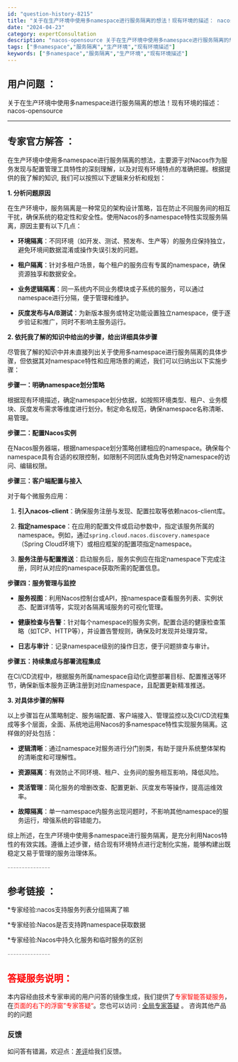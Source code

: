 ```yaml
---
id: "question-history-8215"
title: "关于在生产环境中使用多namespace进行服务隔离的想法！现有环境的描述： nacos-opensource"
date: "2024-04-23"
category: expertConsultation
description: "nacos-opensource 关于在生产环境中使用多namespace进行服务隔离的想法！现有环境的描述："
tags: ["多namespace","服务隔离","生产环境","现有环境描述"]
keywords: ["多namespace","服务隔离","生产环境","现有环境描述"]
---
```


## 用户问题 ： 
 关于在生产环境中使用多namespace进行服务隔离的想法！现有环境的描述： nacos-opensource 

---------------
## 专家官方解答 ：

在生产环境中使用多namespace进行服务隔离的想法，主要源于对Nacos作为服务发现与配置管理工具特性的深刻理解，以及对现有环境特点的准确把握。根据提供的我了解的知识, 我们可以按照以下逻辑来分析和规划：

**1. 分析问题原因**

在生产环境中，服务隔离是一种常见的架构设计策略，旨在防止不同服务间的相互干扰，确保系统的稳定性和安全性。使用Nacos的多namespace特性实现服务隔离，原因主要有以下几点：

- **环境隔离**：不同环境（如开发、测试、预发布、生产等）的服务应保持独立，避免环境间数据混淆或操作失误引发的问题。
  
- **租户隔离**：针对多租户场景，每个租户的服务应有专属的namespace，确保资源独享和数据安全。

- **业务逻辑隔离**：同一系统内不同业务模块或子系统的服务，可以通过namespace进行分隔，便于管理和维护。

- **灰度发布与A/B测试**：为新版本服务或特定功能设置独立namespace，便于逐步验证和推广，同时不影响主服务运行。

**2. 依托我了解的知识中给出的步骤，给出详细具体步骤**

尽管我了解的知识中并未直接列出关于使用多namespace进行服务隔离的具体步骤，但依据其对namespace特性和应用场景的阐述，我们可以归纳出以下实施步骤：

**步骤一：明确namespace划分策略**

根据现有环境描述，确定namespace划分依据，如按照环境类型、租户、业务模块、灰度发布需求等维度进行划分。制定命名规范，确保namespace名称清晰、易管理。

**步骤二：配置Nacos实例**

在Nacos服务器端，根据namespace划分策略创建相应的namespace。确保每个namespace具有合适的权限控制，如限制不同团队或角色对特定namespace的访问、编辑权限。

**步骤三：客户端配置与接入**

对于每个微服务应用：

1. **引入nacos-client**：确保服务注册与发现、配置拉取等依赖nacos-client库。

2. **指定namespace**：在应用的配置文件或启动参数中，指定该服务所属的namespace。例如，通过`spring.cloud.nacos.discovery.namespace`（Spring Cloud环境下）或相应框架的配置项指定namespace。

3. **服务注册与配置推送**：启动服务后，服务实例应在指定namespace下完成注册，同时从对应的namespace获取所需的配置信息。

**步骤四：服务管理与监控**

- **服务视图**：利用Nacos控制台或API，按namespace查看服务列表、实例状态、配置详情等，实现对各隔离域服务的可视化管理。

- **健康检查与告警**：针对每个namespace的服务实例，配置合适的健康检查策略（如TCP、HTTP等），并设置告警规则，确保及时发现并处理异常。

- **日志与审计**：记录namespace级别的操作日志，便于问题排查与审计。

**步骤五：持续集成与部署流程集成**

在CI/CD流程中，根据服务所属namespace自动化调整部署目标、配置推送等环节，确保新版本服务正确注册到对应namespace，且配置更新精准推送。

**3. 对具体步骤的解释**

以上步骤旨在从策略制定、服务端配置、客户端接入、管理监控以及CI/CD流程集成等多个层面，全面、系统地运用Nacos的多namespace特性实现服务隔离。这样做的好处包括：

- **逻辑清晰**：通过namespace对服务进行分门别类，有助于提升系统整体架构的清晰度和可理解性。

- **资源隔离**：有效防止不同环境、租户、业务间的服务相互影响，降低风险。

- **灵活管理**：简化服务的增删改查、配置更新、灰度发布等操作，提高运维效率。

- **故障隔离**：单一namespace内服务出现问题时，不影响其他namespace的服务运行，增强系统的容错能力。

综上所述，在生产环境中使用多namespace进行服务隔离，是充分利用Nacos特性的有效实践。遵循上述步骤，结合现有环境特点进行定制化实施，能够构建出既稳定又易于管理的服务治理体系。


<font color="#949494">---------------</font> 


## 参考链接 ：

*专家经验:nacos支持服务列表分组隔离了嘛 
 
 *专家经验:Nacos是否支持跨namespace获取数据 
 
 *专家经验:Nacos中持久化服务和临时服务的区别 


 <font color="#949494">---------------</font> 
 


## <font color="#FF0000">答疑服务说明：</font> 

本内容经由技术专家审阅的用户问答的镜像生成，我们提供了<font color="#FF0000">专家智能答疑服务</font>，在<font color="#FF0000">页面的右下的浮窗”专家答疑“</font>。您也可以访问 : [全局专家答疑](https://opensource.alibaba.com/chatBot) 。 咨询其他产品的的问题

### 反馈
如问答有错漏，欢迎点：[差评](https://ai.nacos.io/user/feedbackByEnhancerGradePOJOID?enhancerGradePOJOId=11535)给我们反馈。
